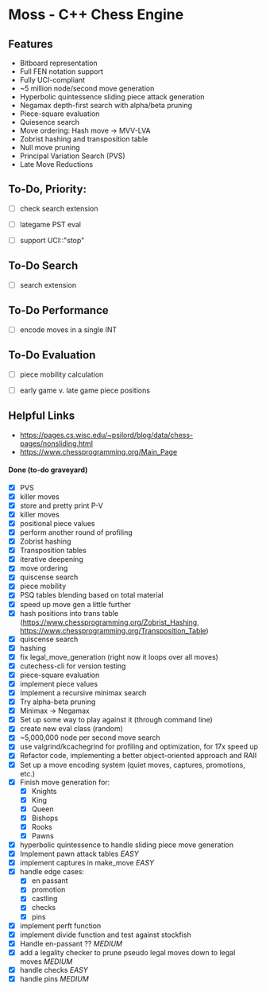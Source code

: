 # Moss - C++ Chess Engine

## Features
- Bitboard representation
- Full FEN notation support
- Fully UCI-compliant
- ~5 million node/second move generation
- Hyperbolic quintessence sliding piece attack generation
- Negamax depth-first search with alpha/beta pruning
- Piece-square evaluation
- Quiesence search
- Move ordering: Hash move -> MVV-LVA
- Zobrist hashing and transposition table
- Null move pruning
- Principal Variation Search (PVS)
- Late Move Reductions

## To-Do, Priority:
- [ ] check search extension
- [ ] lategame PST eval
- [ ] support UCI::"stop"


## To-Do Search
- [ ] search extension

## To-Do Performance
- [ ] encode moves in a single INT

## To-Do Evaluation
- [ ] piece mobility calculation
- [ ] early game v. late game piece positions


## Helpful Links
- https://pages.cs.wisc.edu/~psilord/blog/data/chess-pages/nonsliding.html
- https://www.chessprogramming.org/Main_Page

#### Done (to-do graveyard)
- [x] PVS
- [x] killer moves
- [x] store and pretty print P-V
- [x] killer moves
- [x] positional piece values
- [x] perform another round of profiling
- [x] Zobrist hashing
- [x] Transposition tables
- [x] iterative deepening
- [x] move ordering
- [x] quiscense search
- [x] piece mobility
- [x] PSQ tables blending based on total material
- [x] speed up move gen a little further
- [x] hash positions into trans table (https://www.chessprogramming.org/Zobrist_Hashing, https://www.chessprogramming.org/Transposition_Table)
- [x] quiscense search
- [x] hashing
- [x] fix legal_move_generation (right now it loops over all moves)
- [x] cutechess-cli for version testing
- [x] piece-square evaluation
- [x] implement piece values
- [x] Implement a recursive minimax search
- [x] Try alpha-beta pruning
- [x] Minimax -> Negamax
- [x] Set up some way to play against it (through command line)
- [x] create new eval class (random)
- [x] ~5,000,000 node per second move search
- [x] use valgrind/kcachegrind for profiling and optimization, for 17x speed up
- [x] Refactor code, implementing a better object-oriented approach and RAII
- [x] Set up a move encoding system (quiet moves, captures, promotions, etc.)
- [x] Finish move generation for:
  - [x] Knights
  - [x] King
  - [x] Queen
  - [x] Bishops
  - [x] Rooks
  - [x] Pawns
- [x] hyperbolic quintessence to handle sliding piece move generation
- [x] Implement pawn attack tables *EASY*
- [x] implement captures in make_move *EASY*
- [x] handle edge cases:
    - [x] en passant
    - [x] promotion
    - [x] castling
    - [x] checks
    - [x] pins
- [x] implement perft function
- [x] implement divide function and test against stockfish
- [x] Handle en-passant ?? *MEDIUM*
- [x] add a legality checker to prune pseudo legal moves down to legal moves *MEDIUM*
- [x] handle checks *EASY*
- [x] handle pins *MEDIUM*
